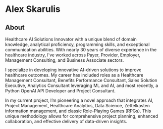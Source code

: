 # Alex Skarulis

## About

Healthcare AI Solutions Innovator with a unique blend of domain knowledge, analytical proficiency, programming skills, and exceptional communication abilities. With nearly 30 years of diverse experience in the healthcare industry, I've worked across Payer, Provider, Employer, Management Consulting, and Business Associate sectors.

I specialize in developing innovative AI-driven solutions to improve healthcare outcomes. My career has included roles as a Healthcare Management Consultant, Benefits Performance Consultant, Sales Solution Executive, Analytics Consultant leveraging ML and AI, and most recently, a Python OpenAI API Developer and Project Consultant.

In my current project, I’m pioneering a novel approach that integrates AI, Project Management, Healthcare Analytics, Data Science, Zettelkasten information management, and classic Role-Playing Games (RPGs). This unique methodology allows for comprehensive project planning, enhanced collaboration, and effective delivery of data-driven insights. 

<!---
alex-skarulis/alex-skarulis is a ✨ special ✨ repository because its `README.md` (this file) appears on your GitHub profile.
You can click the Preview link to take a look at your changes.
--->
